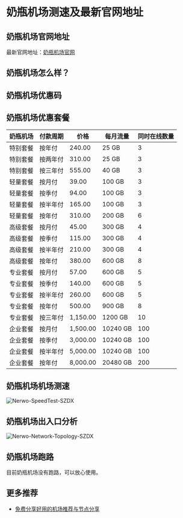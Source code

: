 # 奶瓶机场测速及最新官网地址

## 奶瓶机场官网地址
最新官网地址：[奶瓶机场官网](https://jch.affxc.com/nerwo/)

## 奶瓶机场怎么样？


## 奶瓶机场优惠码


## 奶瓶机场优惠套餐

| 奶瓶机场 | 付款周期 | 价格       | 每月流量     | 同时在线数量 |
|------|------|----------|----------|--------|
| 特别套餐 | 按年付  | 240.00   | 25 GB    | 3      |
| 特别套餐 | 按两年付 | 310.00   | 25 GB    | 3      |
| 特别套餐 | 按三年付 | 555.00   | 40 GB    | 3      |
| 轻量套餐 | 按月付  | 39.00    | 100 GB   | 3      |
| 轻量套餐 | 按季付  | 94.00    | 100 GB   | 3      |
| 轻量套餐 | 按半年付 | 165.00   | 100 GB   | 3      |
| 轻量套餐 | 按年付  | 310.00   | 200 GB   | 6      |
| 高级套餐 | 按月付  | 45.00    | 300 GB   | 4      |
| 高级套餐 | 按季付  | 115.00   | 300 GB   | 4      |
| 高级套餐 | 按半年付 | 210.00   | 300 GB   | 4      |
| 高级套餐 | 按年付  | 380.00   | 600 GB   | 8      |
| 专业套餐 | 按月付  | 57.00    | 600 GB   | 5      |
| 专业套餐 | 按季付  | 140.00   | 600 GB   | 5      |
| 专业套餐 | 按半年付 | 260.00   | 600 GB   | 5      |
| 专业套餐 | 按年付  | 500.00   | 900 GB   | 8      |
| 专业套餐 | 按三年付 | 1,150.00 | 1200 GB  | 10     |
| 企业套餐 | 按月付  | 1,500.00 | 10240 GB | 100    |
| 企业套餐 | 按季付  | 3,000.00 | 10240 GB | 100    |
| 企业套餐 | 按半年付 | 5,000.00 | 10240 GB | 100    |
| 企业套餐 | 按年付  | 8,000.00 | 20480 GB | 200    |

## 奶瓶机场机场测速

![Nerwo-SpeedTest-SZDX](https://github.com/jichanghub/nerwo/assets/155247662/819f97e7-8341-46c4-bc63-94b3cdf17ad7)

## 奶瓶机场出入口分析

![Nerwo-Network-Topology-SZDX](https://github.com/jichanghub/nerwo/assets/155247662/c620cc67-2001-4572-b655-b6bb3be2f342)

## 奶瓶机场跑路
目前奶瓶机场没有跑路，可以放心使用。

## 更多推荐
 - [免费分享好用的机场推荐与节点分享](https://github.com/jichanghub/jichangtuijian)
